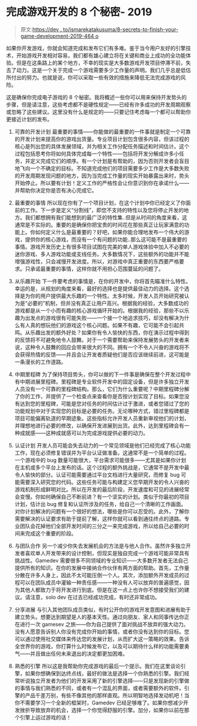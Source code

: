 # 完成游戏开发的 8 个秘密- 2019

> 原文:[https://dev . to/ismarekatakusuma/8-secrets-to-finish-your-game-development-2019-464 o](https://dev.to/ismarekathakusuma/8-secrets-to-finish-your-game-development-2019-464o)

如果你开发游戏，你就会知道完成和发布它们有多难。鉴于当今用户友好的引擎技术，开始游戏开发相对容易，我们都有雄心建立将在关键和商业上成功的全功能体验。但是在这条路上的某个地方，不幸的现实是大多数游戏开发项目停滞不前，失去了动力。这是一个关于完成一个游戏需要多少工作量的声明。我们几乎总是低估所付出的努力。也就是说，你可以采取一些有效的措施来降低无法完成游戏的风险。

这是确保你完成电子游戏的 8 个秘密。我将概述一些你可以用来保持开发势头的步骤，但是请注意，这些考虑都不是硬性规定——已经有许多成功的开发周期观察或忽略了这些建议。这里没有什么是规定的——只要记住考虑每一个都可以帮助你更接近计划的发布。

1.  可靠的开发计划
    最重要的事情——你能做的最重要的一件事就是制定一个可靠的开发计划来提高你的游戏出货量。专业项目计划包含很多内容，但该过程的核心是列出您的具体发展领域，并为相关工作分配任务描述和时间估计。这个过程包括思考你将如何具体完成每一个特性——包括将开发分解成许多小任务，并定义完成它们的顺序。有一个计划是有帮助的，因为否则开发者会盲目地飞向一个不确定的目标。不知道完成他们的项目需要多少工作是大多数失败的开发周期发现问题的地方，因为当完成工作量的现实开始暴露出来时，势头开始停止。所以要有计划！定义工作的严格性会让你意识到你在承诺什么——并帮助你决定你是否有决心完成它。

2.  最重要的事情
    所以现在你有了一个项目计划，在这个计划中你已经定义了你面前的工作。下一步是定义“分割线”，即您不支持的特性以及您将停止开发的地方。我们都想拥有我们能想到的最广泛的特性集..但是从时间的角度来看，这通常是不实际的。重要的是确保你把宝贵的时间花在那些真正让玩家满意的功能上。你如何定义什么是最重要的？好吧，如果你能合理地发布一个伟大的游戏，提供你的核心游戏，而没有一个有问题的功能..那么这可能不是最重要的事情。游戏开发历史上有很多项目试图在完美的单人游戏体验中加入不必要的迷你游戏、多人游戏功能或支线任务。大多数情况下，这些额外的功能并不能增强游戏性，只会减慢开发进度。所以，对游戏中真正重要的东西要严格要求。只承诺最重要的事情，这样你就不用担心范围蔓延的问题了。

3.  从乐趣开始
    下一件要考虑的事情是，在你的开发中，你将首先瞄准什么特性。幸运的是，从规划的角度来看，最好的选择也是提供最佳动力的选择。这个选择是为你的用户提供最大乐趣的一个特性。太多时候，开发人员开始研究被认为是“必要的”机制，但并没有真正让用户高兴。根据我的经验，大多数成功的游戏都是从一个小而有趣的核心游戏循环开始的。根据我的经验，那些不以乐趣为出发点的游戏很有可能失败——一个接一个地追求技巧，却没有解决为什么有人真的想玩他们的游戏这个核心问题。如果不有趣，它可能不会引起共鸣。从乐趣出发的额外好处？如果你有令人愉快的东西，你在演示过程中得到的反馈将不可避免地令人鼓舞。对于一个需要帮助来保持发展势头的开发者来说，这种令人鼓舞的回应会带来很大的不同。拥有一个不令人兴奋的游戏将不会获得热情的反馈——并且会让开发者质疑他们是否应该继续前进，这可能是一条漫长的工作道路。

4.  中期里程碑
    为了保持项目势头，你可以做的下一件事是确保在整个开发过程中有中期进展里程碑。里程碑是专业软件开发中的固定设备，但是许多独立开发人员没有一个可靠的里程碑结构。那么，它们为什么重要呢？中期里程碑分解了你的工作，并提供了一个检查点来查看你是否按计划实现了目标。如果您没有达到您的里程碑，可能是您对任务的时间估计过于激进，或者您错过了您的功能规划中对于实现您的目标是必要的任务。无论哪种方式，错过里程碑都是项目可能偏离轨道的早期迹象。这些指标允许开发人员重新审视他们的计划，并理想地进行必要的修改，以确保开发进展到出货。此外，达到里程碑会有一种成就感——这种成就感可以为完成游戏提供必要的动力。

5.  认证计划
    开发人员可能会失去动力的一个常见领域是他们已经完成了核心功能工作，现在必须修复错误并为平台认证做准备。这通常不是一个简单的过程。一个游戏中的 bug 数量可能很大，平台需求可能很多——尤其是如果你计划在主机或多个平台上发布的话。这个过程的额外挑战是，它通常不是开发中最令人愉快的部分。认证可能需要通过平台文档进行大量研究，而修复 bug 可能需要深入研究您的代码。这些任务可能与构建定义您早期开发的令人兴奋的游戏机制形成鲜明对比。所以在开发的最后阶段，开发速度和可见的进展经常会变慢。你如何确保自己不断前进？有一个坚实的计划。类似于你最初的项目计划，估计出 bug 修复和认证所涉及的任务，给自己一个清晰的工作画面。对你计划解决的问题有一个很好的想法，哪些是你可以忍受的。此外，了解你需要解决的认证要求有助于提前了解，这样你就可以看到通往终点的道路。专业团队会花掉他们全部开发时间的三分之一来完成游戏，所以给自己必要的时间来完成这个重要的阶段。

6.  与团队合作
    另一个减少你失去发展机会的方法是与他人合作。虽然许多独立开发者喜欢单人开发带来的设计控制，但现实是独自完成一个游戏可能非常具有挑战性。Gamedev 需要很多不同领域的专业知识——大多数开发者无法自己提供所有的知识。在你的发展中接纳合作伙伴有两方面的帮助。首先，工作量分散在许多人身上，因此不太可能压倒一个人。其次，添加额外开发成员的过程可以在团队成员中灌输一种责任感——一种没有人可以放弃的普遍感觉，因为其他人都致力于将开发进行到底。但是在这一点上也许你不想接受我们的建议。请注意，solo dev 在过去已经成功完成，有时还非常成功。

7.  分享进展
    与引入其他团队成员类似，有时公开你的游戏开发意图和进展有助于建立势头。想要达到期望是人的基本天性。通过向朋友、家人和同事传达你正在进行一次 gamesev 之旅——你为自己提供了面对挑战不放弃的强大动力。没有人愿意告诉别人你没有完成你开始的事情，或者你没有达到你的目标。您可以通过使用社交媒体来传达您的发展计划，从而扩大这一策略的效果。告诉全世界你的游戏，你打算什么时候发布它，以及可以期待什么样的功能需要勇气——并且做出任何未来退出的决定都更加困难。

8.  熟悉的引擎
    所以这是我帮助你完成游戏的最后一个提示。我们在这里谈论引擎，如果你想确保到达终点线，最好的做法是选择一个你熟悉的引擎。我们经常听说独立开发者为他们的开发采用了新的引擎选择——只是发现新的引擎做的事情与我们熟悉的不同，或者有一个混乱的界面，或者需要额外的软件。引擎的产品千差万别，有些不像其他的那样直观。所以明智地选择发动机吧！当你不需要学习一个全新的框架时，Gamedev 已经足够难了。如果你想减少开发挫折导致放弃的机会，选择一个你觉得舒服的引擎。加分，如果你以前在那个引擎上运过游戏的话！